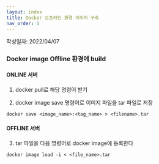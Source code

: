 ```yaml
---
layout: index
title: Docker 오프라인 환경 이미지 구축
nav_order: 1
---
```


작성일자: 2022/04/07

### Docker image Offline 환경에 build


#### ONLINE 서버

1. docker pull로 해당 명령어 받기

2. docker image save 명령어로 이미지 파일을 tar 파일로 저장

```
docker save <image_name>:<tag_name> > <filename>.tar
```

#### OFFLINE 서버

3. tar 파일을 다음 명령어로 docker image에 등록한다

```
docker image load -i < <file_name>.tar
```

